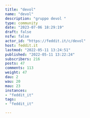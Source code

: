 ```yaml
---
title: "devol" 
name: "devol"
description: "gruppo devol "
type: community
date: "2023-07-06 18:29:19"
draft: false
nsfw: false
actor_id: "https://feddit.it/c/devol"
host: feddit.it
lastmod: "2022-05-11 13:24:51"
published: "2022-05-11 13:22:24"
subscribers: 216
posts: 47
comments: 113
weight: 47
dau: 2
wau: 20
mau: 23
instances:
- "feddit_it"
tags: 
- "feddit_it"

---
```

